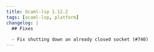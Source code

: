 ```yaml
---
title: Ocaml-lsp 1.12.2
tags: [ocaml-lsp, platform]
changelog: |
  ## Fixes
  
  - Fix shutting down an already closed socket (#740)
---
```



